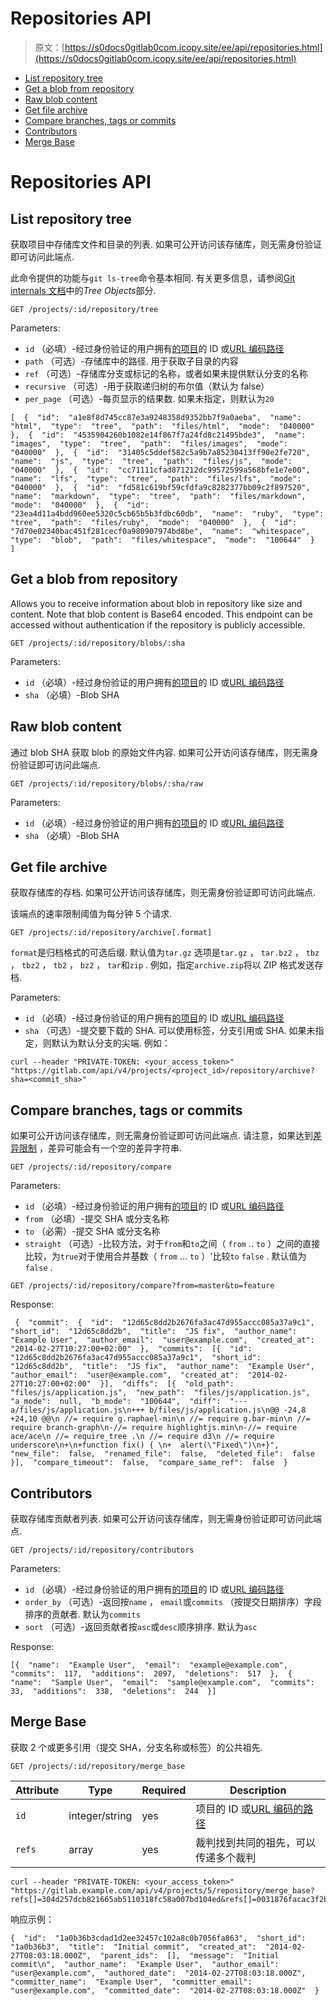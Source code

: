 # Repositories API

> 原文：[https://s0docs0gitlab0com.icopy.site/ee/api/repositories.html](https://s0docs0gitlab0com.icopy.site/ee/api/repositories.html)

*   [List repository tree](#list-repository-tree)
*   [Get a blob from repository](#get-a-blob-from-repository)
*   [Raw blob content](#raw-blob-content)
*   [Get file archive](#get-file-archive)
*   [Compare branches, tags or commits](#compare-branches-tags-or-commits)
*   [Contributors](#contributors)
*   [Merge Base](#merge-base)

# Repositories API[](#repositories-api "Permalink")

## List repository tree[](#list-repository-tree "Permalink")

获取项目中存储库文件和目录的列表. 如果可公开访问该存储库，则无需身份验证即可访问此端点.

此命令提供的功能与`git ls-tree`命令基本相同. 有关更多信息，请参阅[Git internals 文档](https://git-scm.com/book/en/v2/Git-Internals-Git-Objects/#_tree_objects)中的*Tree Objects*部分.

```
GET /projects/:id/repository/tree 
```

Parameters:

*   `id` （必填）-经过身份验证的用户拥有[的项目](README.html#namespaced-path-encoding)的 ID 或[URL 编码路径](README.html#namespaced-path-encoding)
*   `path` （可选）-存储库中的路径. 用于获取子目录的内容
*   `ref` （可选）-存储库分支或标记的名称，或者如果未提供默认分支的名称
*   `recursive` （可选）-用于获取递归树的布尔值（默认为 false）
*   `per_page` （可选）-每页显示的结果数. 如果未指定，则默认为`20`

```
[  {  "id":  "a1e8f8d745cc87e3a9248358d9352bb7f9a0aeba",  "name":  "html",  "type":  "tree",  "path":  "files/html",  "mode":  "040000"  },  {  "id":  "4535904260b1082e14f867f7a24fd8c21495bde3",  "name":  "images",  "type":  "tree",  "path":  "files/images",  "mode":  "040000"  },  {  "id":  "31405c5ddef582c5a9b7a85230413ff90e2fe720",  "name":  "js",  "type":  "tree",  "path":  "files/js",  "mode":  "040000"  },  {  "id":  "cc71111cfad871212dc99572599a568bfe1e7e00",  "name":  "lfs",  "type":  "tree",  "path":  "files/lfs",  "mode":  "040000"  },  {  "id":  "fd581c619bf59cfdfa9c8282377bb09c2f897520",  "name":  "markdown",  "type":  "tree",  "path":  "files/markdown",  "mode":  "040000"  },  {  "id":  "23ea4d11a4bdd960ee5320c5cb65b5b3fdbc60db",  "name":  "ruby",  "type":  "tree",  "path":  "files/ruby",  "mode":  "040000"  },  {  "id":  "7d70e02340bac451f281cecf0a980907974bd8be",  "name":  "whitespace",  "type":  "blob",  "path":  "files/whitespace",  "mode":  "100644"  }  ] 
```

## Get a blob from repository[](#get-a-blob-from-repository "Permalink")

Allows you to receive information about blob in repository like size and content. Note that blob content is Base64 encoded. This endpoint can be accessed without authentication if the repository is publicly accessible.

```
GET /projects/:id/repository/blobs/:sha 
```

Parameters:

*   `id` （必填）-经过身份验证的用户拥有[的项目](README.html#namespaced-path-encoding)的 ID 或[URL 编码路径](README.html#namespaced-path-encoding)
*   `sha` （必填）-Blob SHA

## Raw blob content[](#raw-blob-content "Permalink")

通过 blob SHA 获取 blob 的原始文件内容. 如果可公开访问该存储库，则无需身份验证即可访问此端点.

```
GET /projects/:id/repository/blobs/:sha/raw 
```

Parameters:

*   `id` （必填）-经过身份验证的用户拥有[的项目](README.html#namespaced-path-encoding)的 ID 或[URL 编码路径](README.html#namespaced-path-encoding)
*   `sha` （必填）-Blob SHA

## Get file archive[](#get-file-archive "Permalink")

获取存储库的存档. 如果可公开访问该存储库，则无需身份验证即可访问此端点.

该端点的速率限制阈值为每分钟 5 个请求.

```
GET /projects/:id/repository/archive[.format] 
```

`format`是归档格式的可选后缀. 默认值为`tar.gz` 选项是`tar.gz` ， `tar.bz2` ， `tbz` ， `tbz2` ， `tb2` ， `bz2` ， `tar`和`zip` . 例如，指定`archive.zip`将以 ZIP 格式发送存档.

Parameters:

*   `id` （必填）-经过身份验证的用户拥有[的项目](README.html#namespaced-path-encoding)的 ID 或[URL 编码路径](README.html#namespaced-path-encoding)
*   `sha` （可选）-提交要下载的 SHA. 可以使用标签，分支引用或 SHA. 如果未指定，则默认为默认分支的尖端. 例如：

```
curl --header "PRIVATE-TOKEN: <your_access_token>" "https://gitlab.com/api/v4/projects/<project_id>/repository/archive?sha=<commit_sha>" 
```

## Compare branches, tags or commits[](#compare-branches-tags-or-commits "Permalink")

如果可公开访问该存储库，则无需身份验证即可访问此端点. 请注意，如果达到[差异限制](../development/diffs.html#diff-limits) ，差异可能会有一个空的差异字符串.

```
GET /projects/:id/repository/compare 
```

Parameters:

*   `id` （必填）-经过身份验证的用户拥有[的项目](README.html#namespaced-path-encoding)的 ID 或[URL 编码路径](README.html#namespaced-path-encoding)
*   `from` （必填）-提交 SHA 或分支名称
*   `to` （必需）-提交 SHA 或分支名称
*   `straight` （可选）-比较方法，对于`from`和`to`之间（ `from` .. `to` ）之间的直接比较，为`true`对于使用合并基数（ `from` ... `to` ）'比较`to` `false` . 默认值为`false` .

```
GET /projects/:id/repository/compare?from=master&to=feature 
```

Response:

```
 {  "commit":  {  "id":  "12d65c8dd2b2676fa3ac47d955accc085a37a9c1",  "short_id":  "12d65c8dd2b",  "title":  "JS fix",  "author_name":  "Example User",  "author_email":  "user@example.com",  "created_at":  "2014-02-27T10:27:00+02:00"  },  "commits":  [{  "id":  "12d65c8dd2b2676fa3ac47d955accc085a37a9c1",  "short_id":  "12d65c8dd2b",  "title":  "JS fix",  "author_name":  "Example User",  "author_email":  "user@example.com",  "created_at":  "2014-02-27T10:27:00+02:00"  }],  "diffs":  [{  "old_path":  "files/js/application.js",  "new_path":  "files/js/application.js",  "a_mode":  null,  "b_mode":  "100644",  "diff":  "--- a/files/js/application.js\n+++ b/files/js/application.js\n@@ -24,8 +24,10 @@\n //= require g.raphael-min\n //= require g.bar-min\n //= require branch-graph\n-//= require highlightjs.min\n-//= require ace/ace\n //= require_tree .\n //= require d3\n //= require underscore\n+\n+function fix() { \n+  alert(\"Fixed\")\n+}",  "new_file":  false,  "renamed_file":  false,  "deleted_file":  false  }],  "compare_timeout":  false,  "compare_same_ref":  false  } 
```

## Contributors[](#contributors "Permalink")

获取存储库贡献者列表. 如果可公开访问该存储库，则无需身份验证即可访问此端点.

```
GET /projects/:id/repository/contributors 
```

Parameters:

*   `id` （必填）-经过身份验证的用户拥有[的项目](README.html#namespaced-path-encoding)的 ID 或[URL 编码路径](README.html#namespaced-path-encoding)
*   `order_by` （可选）-返回按`name` ， `email`或`commits` （按提交日期排序）字段排序的贡献者. 默认为`commits`
*   `sort` （可选）-返回贡献者按`asc`或`desc`顺序排序. 默认为`asc`

Response:

```
[{  "name":  "Example User",  "email":  "example@example.com",  "commits":  117,  "additions":  2097,  "deletions":  517  },  {  "name":  "Sample User",  "email":  "sample@example.com",  "commits":  33,  "additions":  338,  "deletions":  244  }] 
```

## Merge Base[](#merge-base "Permalink")

获取 2 个或更多引用（提交 SHA，分支名称或标签）的公共祖先.

```
GET /projects/:id/repository/merge_base 
```

| Attribute | Type | Required | Description |
| --- | --- | --- | --- |
| `id` | integer/string | yes | 项目的 ID 或[URL 编码的路径](README.html#namespaced-path-encoding) |
| `refs` | array | yes | 裁判找到共同的祖先，可以传递多个裁判 |

```
curl --header "PRIVATE-TOKEN: <your_access_token>" "https://gitlab.example.com/api/v4/projects/5/repository/merge_base?refs[]=304d257dcb821665ab5110318fc58a007bd104ed&refs[]=0031876facac3f2b2702a0e53a26e89939a42209" 
```

响应示例：

```
{  "id":  "1a0b36b3cdad1d2ee32457c102a8c0b7056fa863",  "short_id":  "1a0b36b3",  "title":  "Initial commit",  "created_at":  "2014-02-27T08:03:18.000Z",  "parent_ids":  [],  "message":  "Initial commit\n",  "author_name":  "Example User",  "author_email":  "user@example.com",  "authored_date":  "2014-02-27T08:03:18.000Z",  "committer_name":  "Example User",  "committer_email":  "user@example.com",  "committed_date":  "2014-02-27T08:03:18.000Z"  } 
```